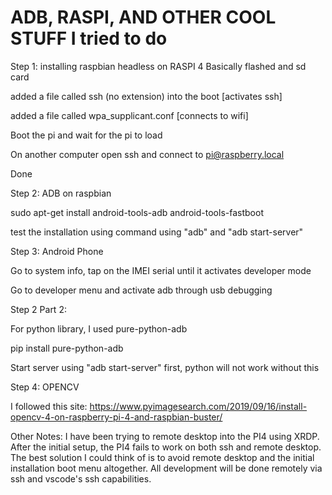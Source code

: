 # ADB, RASPI, AND OTHER COOL STUFF I tried to do

Step 1: installing raspbian headless on RASPI 4
  Basically flashed and sd card
  
  added a file called ssh (no extension) into the boot [activates ssh]
  
  added a file called wpa_supplicant.conf [connects to wifi]
  
  Boot the pi and wait for the pi to load
  
  On another computer open ssh and connect to pi@raspberry.local
  
  Done
 
Step 2: ADB on raspbian
  
  sudo apt-get install android-tools-adb android-tools-fastboot
  
  test the installation using command using "adb" and "adb start-server"

Step 3: Android Phone
  
  Go to system info, tap on the IMEI serial until it activates developer mode
  
  Go to developer menu and activate adb through usb debugging

Step 2 Part 2: 
  
  For python library, I used pure-python-adb
  
  pip install pure-python-adb
  
  Start server using "adb start-server" first, python will not work without this 
  
Step 4: OPENCV

  I followed this site: https://www.pyimagesearch.com/2019/09/16/install-opencv-4-on-raspberry-pi-4-and-raspbian-buster/
  


Other Notes: I have been trying to remote desktop into the PI4 using XRDP. After the initial setup, the PI4 fails to work on both ssh and remote desktop. The best solution I could think of is to avoid remote desktop and the initial installation boot menu altogether. All development will be done remotely via ssh and vscode's ssh capabilities.
  
  
